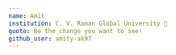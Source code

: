 ```yaml
---
name: Amit
institution: C. V. Raman Global University 🚩 
quote: Be the change you want to see! 
github_user: amity-ak97
---
```

